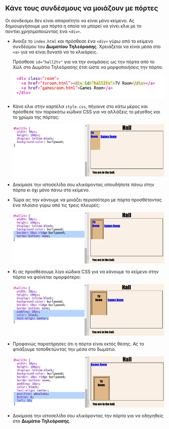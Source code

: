## Κάνε τους συνδέσμους να μοιάζουν με πόρτες

Οι σύνδεσμοι δεν είναι απαραίτητο να είναι μόνο κείμενο. Ας δημιουργήσουμε μια πόρτα η οποία να μπορεί να γίνει κλικ με το ποντίκι.χρησιμοποιώντας ένα `<div>`.

+ Άνοιξε το `index.html` και πρόσθεσε ένα `<div>` γύρω από το κείμενο συνδέσμου του **Δωματίου Τηλεόρασης**. Χρειάζεται να είναι μέσα στο `<a>` για να είναι δυνατό να το κλικάρεις.
    
    Πρόσθεσε `id="hall2tv"` για να την ονομάσεις ως την πόρτα από το Χώλ στο Δωμάτιο Τηλεόρασης έτσι ώστε να μορφοποιήσεις την πόρτα.
    
    ![στιγμιότυπο οθόνης](images/rooms-tvroom-div.png)

+ Κάνε κλικ στην καρτέλα `style.css`, πήγαινε στο κάτω μέρος και πρόσθεσε τον παρακάτω κώδικα CSS για να αλλάξεις το μέγεθος και το χρώμα της πόρτας:
    
    ![στιγμιότυπο οθόνης](images/rooms-door-css1.png)

+ Δοκίμασε την ιστοσελίδα σου κλικάροντας οπουδήποτε πάνω στην πόρτα κι όχι μόνο πάνω στο κείμενο.

+ Τώρα ας την κάνουμε να μοιάζει περισσότερο με πόρτα προσθέτοντας ένα πλαίσιο γύρω από τις τρεις πλευρές:
    
    ![στιγμιότυπο οθόνης](images/rooms-door-css2.png)

+ Κι ας προσθέσουμε λίγο κώδικα CSS για να κάνουμε το κείμενο στην πόρτα να φαίνεται ομορφότερο:
    
    ![στιγμιότυπο οθόνης](images/rooms-door-css3.png)

+ Προφανώς παρατήρησες ότι η πόρτα είναι εκτός θέσης. Ας το φτιάξουμε τοποθετώντας την μέσα στο δωμάτιο.
    
    ![στιγμιότυπο οθόνης](images/rooms-door-position.png)

+ Δοκίμασε την ιστοσελίδα σου κλικάροντας την πόρτα για να οδηγηθείς στο **Δωμάτιο Τηλεόρασης**.